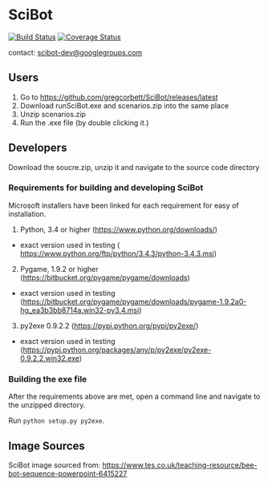 # SciBot
[![Build Status](https://travis-ci.org/stfc/SciBot.svg?branch=develop)](https://travis-ci.org/stfc/SciBot)
[![Coverage Status](https://coveralls.io/repos/github/stfc/SciBot/badge.svg?branch=develop)](https://coveralls.io/github/stfc/SciBot?branch=develop)

contact: scibot-dev@googlegroups.com

## Users
1. Go to https://github.com/gregcorbett/SciBot/releases/latest
2. Download runSciBot.exe and scenarios.zip into the same place
3. Unzip scenarios.zip
3. Run the .exe file (by double clicking it.)

## Developers

Download the soucre.zip, unzip it and navigate to the source code directory

### Requirements for building and developing SciBot

Microsoft installers have been linked for each requirement for easy of installation.

1. Python, 3.4 or higher (https://www.python.org/downloads/)
  * exact version used in testing ( https://www.python.org/ftp/python/3.4.3/python-3.4.3.msi)
2. Pygame, 1.9.2 or higher (https://bitbucket.org/pygame/pygame/downloads)
  * exact version used in testing (https://bitbucket.org/pygame/pygame/downloads/pygame-1.9.2a0-hg_ea3b3bb8714a.win32-py3.4.msi)
3. py2exe 0.9.2.2 (https://pypi.python.org/pypi/py2exe/)
  * exact version used in testing (https://pypi.python.org/packages/any/p/py2exe/py2exe-0.9.2.2.win32.exe)

### Building the exe file

After the requirements above are met, open a command line and navigate to the unzipped directory.

Run `python setup.py py2exe`.

## Image Sources
SciBot image sourced from: https://www.tes.co.uk/teaching-resource/bee-bot-sequence-powerpoint-6415227
